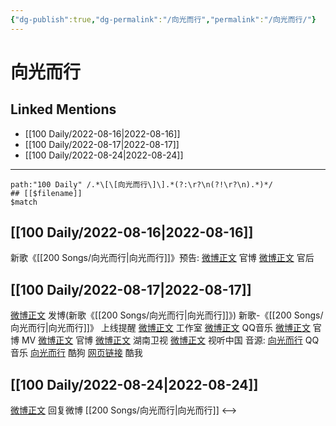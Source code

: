 ```yaml
---
{"dg-publish":true,"dg-permalink":"/向光而行","permalink":"/向光而行/"}
---
```


# 向光而行

## Linked Mentions
- [[100 Daily/2022-08-16\|2022-08-16]]
- [[100 Daily/2022-08-17\|2022-08-17]]
- [[100 Daily/2022-08-24\|2022-08-24]]


---

```expander
path:"100 Daily" /.*\[\[向光而行\]\].*(?:\r?\n(?!\r?\n).*)*/
## [[$filename]]
$match
```
## [[100 Daily/2022-08-16\|2022-08-16]]
新歌《[[200 Songs/向光而行\|向光而行]]》预告:
[微博正文](https://m.weibo.cn/2539323341/4803032484942720) 官博
[微博正文](https://m.weibo.cn/5248300719/4803043294446217) 官后
## [[100 Daily/2022-08-17\|2022-08-17]]
[微博正文](https://m.weibo.cn/1736988591/4803395607596594) 发博(新歌《[[200 Songs/向光而行\|向光而行]]》)
新歌-《[[200 Songs/向光而行\|向光而行]]》
上线提醒
[微博正文](https://m.weibo.cn/7478855230/4803396442261000) 工作室
[微博正文](https://m.weibo.cn/2169129705/4803393023121763) QQ音乐
[微博正文](https://m.weibo.cn/2539323341/4803032484942720) 官博
MV
[微博正文](https://m.weibo.cn/2539323341/4803393631813752) 官博
[微博正文](https://m.weibo.cn/1638629382/4803393023905113) 湖南卫视
[微博正文](https://m.weibo.cn/7408066931/4803402279944835) 视听中国
音源:
[向光而行](https://weibo.cn/sinaurl?u=https%3A%2F%2Fi.y.qq.com%2Fv8%2Fplaysong.html%3Fsongid%3D371595974%26source%3Dyqq%26ADTAG%3Dhz_wb_sf%26channelId%3D10081987) QQ音乐
[向光而行](https://weibo.cn/sinaurl?u=https%3A%2F%2Ft3.kugou.com%2Fsong.html%3Fid%3D1V8n085zCV3) 酷狗
[网页链接](https://weibo.cn/sinaurl?u=http%3A%2F%2Fm.kuwo.cn%2Fnewh5app%2Fplay_detail%2F234368753) 酷我
## [[100 Daily/2022-08-24\|2022-08-24]]
[微博正文](https://weibo.com/detail/4803395607596594) 回复微博 [[200 Songs/向光而行\|向光而行]]
<-->